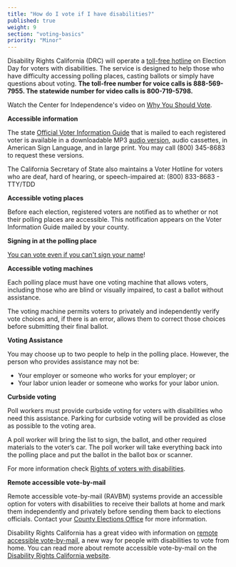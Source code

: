 ```yaml
---
title: "How do I vote if I have disabilities?"
published: true
weight: 9
section: "voting-basics"
priority: "Minor"
---
```


Disability Rights California (DRC) will operate a [toll-free hotline](https://www.disabilityrightsca.org/resources/voting) on Election Day for voters with disabilities. The service is designed to help those who have difficulty accessing polling places, casting ballots or simply have questions about voting. **The toll-free number for voice calls is 888-569-7955. The statewide number for video calls is 800-719-5798.**  

Watch the Center for Independence's video on [Why You Should Vote](https://www.youtube.com/watch?v=FIX1KFGIhvQ&t=2s).

**Accessible information**  

The state [Official Voter Information Guide](http://voterguide.sos.ca.gov/) that is mailed to each registered voter is available in a downloadable MP3 [audio version](http://www.sos.ca.gov/elections/voting-resources/voters-disabilities/), audio cassettes, in American Sign Language, and in large print. You may call (800) 345-8683 to request these versions.  

The California Secretary of State also maintains a Voter Hotline for voters who are deaf, hard of hearing, or speech-impaired at: (800) 833-8683 - TTY/TDD  

**Accessible voting places**  

Before each election, registered voters are notified as to whether or not their polling places are accessible. This notification appears on the Voter Information Guide mailed by your county. 

**Signing in at the polling place**  

[You can vote even if you can't sign your name](https://www.disabilityrightsca.org/publications/you-can-vote-even-if-you-cant-sign-your-name)!  

**Accessible voting machines**  

Each polling place must have one voting machine that allows voters, including those who are blind or visually impaired, to cast a ballot without assistance.  

The voting machine permits voters to privately and independently verify vote choices and, if there is an error, allows them to correct those choices before submitting their final ballot.  

**Voting Assistance**  

You may choose up to two people to help in the polling place. However, the person who provides assistance may not be:  
- Your employer or someone who works for your employer; or  
- Your labor union leader or someone who works for your labor union.  

**Curbside voting**  

Poll workers must provide curbside voting for voters with disabilities who need this assistance. Parking for curbside voting will be provided as close as possible to the voting area.   

A poll worker will bring the list to sign, the ballot, and other required materials to the voter’s car.  The poll worker will take everything back into the polling place and put the ballot in the ballot box or scanner.  

For more information check [Rights of voters with disabilities](#menu-item-rights-of-voters-with-disabilities). 

**Remote accessible vote-by-mail**  

Remote accessible vote-by-mail (RAVBM) systems provide an accessible option for voters with disabilities to receive their ballots at home and mark them independently and privately before sending them back to elections officials. Contact your [County Elections Office](#section-election-office-contact) for more information. 

Disability Rights California has a great video with information on [remote accessible vote-by-mail](https://youtu.be/54-Xbg5Nbg4), a new way for people with disabilities to vote from home. You can read more about remote accessible vote-by-mail on the [Disability Rights California website](https://www.disabilityrightsca.org/publications/many-voters-with-disabilities-can-vote-by-mail-privately-and-independently).  